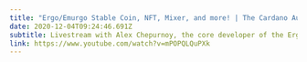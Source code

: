```yaml
---
title: "Ergo/Emurgo Stable Coin, NFT, Mixer, and more! | The Cardano Aura #9"
date: 2020-12-04T09:24:46.691Z
subtitle: Livestream with Alex Chepurnoy, the core developer of the Ergo Platform
link: https://www.youtube.com/watch?v=mPOPQLQuPXk
---
```

